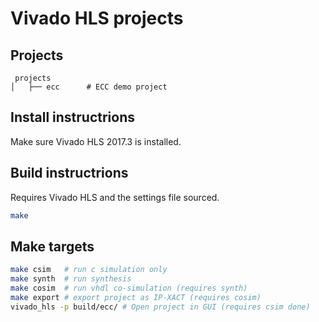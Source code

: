 # Vivado HLS projects

## Projects
```
 projects
│   ├── ecc      # ECC demo project
```

## Install instructrions
Make sure Vivado HLS 2017.3 is installed.

## Build instructrions
Requires Vivado HLS and the settings file sourced.
```bash
make
```

## Make targets
```bash
make csim   # run c simulation only
make synth  # run synthesis
make cosim  # run vhdl co-simulation (requires synth)
make export # export project as IP-XACT (requires cosim)
vivado_hls -p build/ecc/ # Open project in GUI (requires csim done)
```
